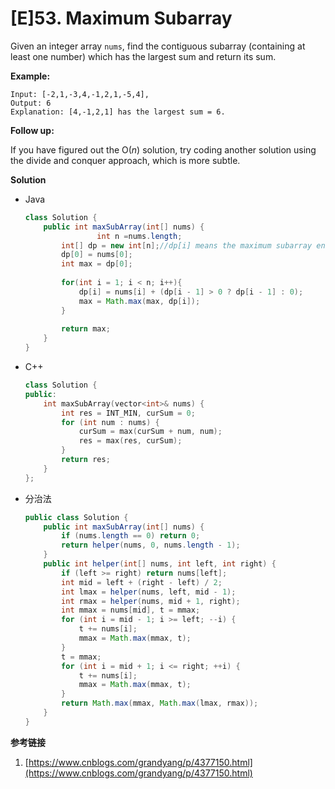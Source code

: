 # [E]53. Maximum Subarray

Given an integer array `nums`, find the contiguous subarray (containing at least one number) which has the largest sum and return its sum.

**Example:**

```
Input: [-2,1,-3,4,-1,2,1,-5,4],
Output: 6
Explanation: [4,-1,2,1] has the largest sum = 6.
```

**Follow up:**

If you have figured out the O(*n*) solution, try coding another solution using the divide and conquer approach, which is more subtle.



**Solution**

+ Java

  ```java
  class Solution {
      public int maxSubArray(int[] nums) {
                  int n =nums.length;
          int[] dp = new int[n];//dp[i] means the maximum subarray ending with A[i];
          dp[0] = nums[0];
          int max = dp[0];
          
          for(int i = 1; i < n; i++){
              dp[i] = nums[i] + (dp[i - 1] > 0 ? dp[i - 1] : 0);
              max = Math.max(max, dp[i]);
          }
          
          return max;
      }
  }
  
  ```

+ C++

  ```c++
  class Solution {
  public:
      int maxSubArray(vector<int>& nums) {
          int res = INT_MIN, curSum = 0;
          for (int num : nums) {
              curSum = max(curSum + num, num);
              res = max(res, curSum);
          }
          return res;
      }
  };
  ```

+ 分治法

  ```java
  public class Solution {
      public int maxSubArray(int[] nums) {
          if (nums.length == 0) return 0;
          return helper(nums, 0, nums.length - 1);
      }
      public int helper(int[] nums, int left, int right) {
          if (left >= right) return nums[left];
          int mid = left + (right - left) / 2;
          int lmax = helper(nums, left, mid - 1);
          int rmax = helper(nums, mid + 1, right);
          int mmax = nums[mid], t = mmax;
          for (int i = mid - 1; i >= left; --i) {
              t += nums[i];
              mmax = Math.max(mmax, t);
          }
          t = mmax;
          for (int i = mid + 1; i <= right; ++i) {
              t += nums[i];
              mmax = Math.max(mmax, t);
          }
          return Math.max(mmax, Math.max(lmax, rmax));
      }
  }
  ```

  

**参考链接**

1. [https://www.cnblogs.com/grandyang/p/4377150.html](https://www.cnblogs.com/grandyang/p/4377150.html)
